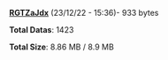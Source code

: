 [**RGTZaJdx**](/data/RGTZaJdx.txt) (23/12/22 - 15:36)- 933 bytes

**Total Datas**: 1423

**Total Size**: 8.86 MB / 8.9 MB